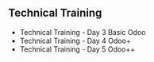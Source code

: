 Technical Training
------------------
* Technical Training - Day 3 Basic Odoo
* Technical Training - Day 4 Odoo+
* Technical Training - Day 5 Odoo++

